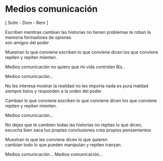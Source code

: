 Medios comunicación
===================

[ Solm - Dom - Rem ]

Escriben mentiras cambian las historias
no tienen problemas te roban la memoria 
formadores de opiones  
son amigos del poder

Muestran lo que conviene
escriben lo que conviene
dicen los que conviene
repiten y repiten mienten.

Medios comunicación
no quiero que mi vida controlen
Bis..

Medios comunicación...

No les interesa mostrar la realidad
no les importa nada es pura maldad
siempre listos y responden
a la orden del poder

Cambian lo que conviene
escriben lo que conviene
dicen los que conviene
repiten y repiten mienten.
 
Medios comunicación...

No dejes que te cambien todas las historias
no repitas lo que dicen, escucha bien 
saca tus propias conclusiones
crea propios pensamientos

Muestran lo que les conviene
dicen lo que quieren  
 cambian todo lo que pueden
manipulan y repiten tranzan.

Medios comunicación...
Medios comunicación...

